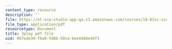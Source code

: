 ```yaml
---
content_type: resource
description: ''
file: https://ol-ocw-studio-app-qa.s3.amazonaws.com/courses/18-01sc-single-variable-calculus-fall-2010/067ede30f6a0598b50cabee4488ed4f3_R9a_NHXrBcg.pdf
file_type: application/pdf
resourcetype: Document
title: 3play pdf file
uid: 067ede30-f6a0-598b-50ca-bee4488ed4f3
---
```


